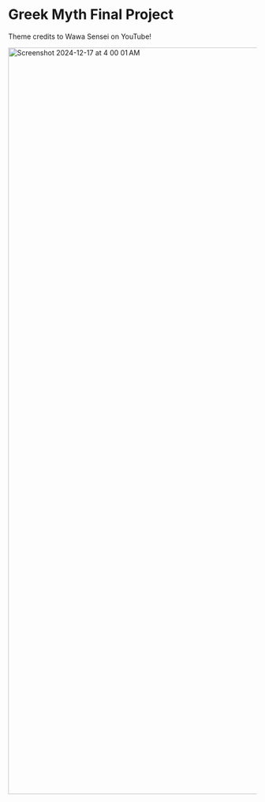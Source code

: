 # Greek Myth Final Project

Theme credits to Wawa Sensei on YouTube!

<img width="1512" alt="Screenshot 2024-12-17 at 4 00 01 AM" src="https://github.com/user-attachments/assets/90bc49a1-0d2b-423f-91f7-841f7f5e7419" />
